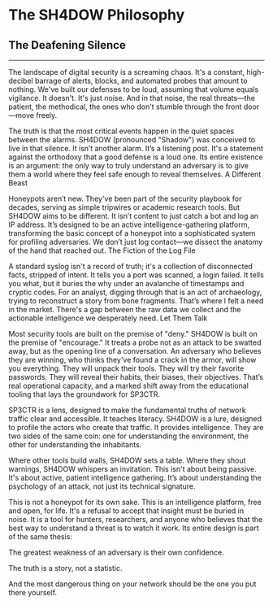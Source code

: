 # The SH4DOW Philosophy
## The Deafening Silence
---

The landscape of digital security is a screaming chaos. It's a constant, high-decibel barrage of alerts, blocks, and automated probes that amount to nothing. We've built our defenses to be loud, assuming that volume equals vigilance. It doesn't. It's just noise. And in that noise, the real threats—the patient, the methodical, the ones who don't stumble through the front door—move freely.

The truth is that the most critical events happen in the quiet spaces between the alarms. SH4DOW (pronounced "Shadow") was conceived to live in that silence. It isn’t another alarm. It’s a listening post. It's a statement against the orthodoxy that a good defense is a loud one. Its entire existence is an argument: the only way to truly understand an adversary is to give them a world where they feel safe enough to reveal themselves.
A Different Beast

Honeypots aren’t new. They've been part of the security playbook for decades, serving as simple tripwires or academic research tools. But SH4DOW aims to be different. It isn’t content to just catch a bot and log an IP address. It’s designed to be an active intelligence-gathering platform, transforming the basic concept of a honeypot into a sophisticated system for profiling adversaries. We don’t just log contact—we dissect the anatomy of the hand that reached out.
The Fiction of the Log File

A standard syslog isn't a record of truth; it's a collection of disconnected facts, stripped of intent. It tells you a port was scanned, a login failed. It tells you what, but it buries the why under an avalanche of timestamps and cryptic codes. For an analyst, digging through that is an act of archaeology, trying to reconstruct a story from bone fragments. That’s where I felt a need in the market. There's a gap between the raw data we collect and the actionable intelligence we desperately need.
Let Them Talk

Most security tools are built on the premise of "deny." SH4DOW is built on the premise of "encourage." It treats a probe not as an attack to be swatted away, but as the opening line of a conversation. An adversary who believes they are winning, who thinks they've found a crack in the armor, will show you everything. They will unpack their tools. They will try their favorite passwords. They will reveal their habits, their biases, their objectives. That’s real operational capacity, and a marked shift away from the educational tooling that lays the groundwork for SP3CTR.

SP3CTR is a lens, designed to make the fundamental truths of network traffic clear and accessible. It teaches literacy. SH4DOW is a lure, designed to profile the actors who create that traffic. It provides intelligence. They are two sides of the same coin: one for understanding the environment, the other for understanding the inhabitants.

Where other tools build walls, SH4DOW sets a table. Where they shout warnings, SH4DOW whispers an invitation. This isn't about being passive. It's about active, patient intelligence gathering. It’s about understanding the psychology of an attack, not just its technical signature.

This is not a honeypot for its own sake. This is an intelligence platform, free and open, for life. It's a refusal to accept that insight must be buried in noise. It is a tool for hunters, researchers, and anyone who believes that the best way to understand a threat is to watch it work. Its entire design is part of the same thesis:

The greatest weakness of an adversary is their own confidence.

The truth is a story, not a statistic.

And the most dangerous thing on your network should be the one you put there yourself.
